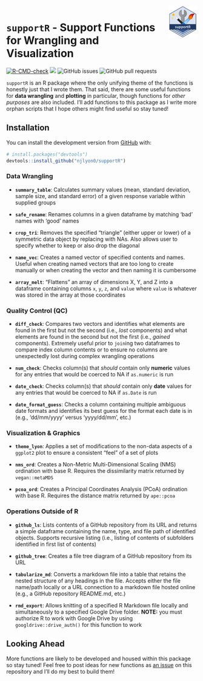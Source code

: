 
<!-- README.md is generated from README.Rmd. Please edit that file -->

<img src = "man/figures/supportR_hex.png" align = "right" width = "15%"/>

# `supportR` - Support Functions for Wrangling and Visualization

<!-- badges: start -->

[![R-CMD-check](https://github.com/njlyon0/supportR/actions/workflows/R-CMD-check.yaml/badge.svg)](https://github.com/njlyon0/supportR/actions/workflows/R-CMD-check.yaml)
[![](https://cranlogs.r-pkg.org/badges/supportR)](https://cran.r-project.org/package=supportR)
![GitHub
issues](https://img.shields.io/github/issues-raw/njlyon0/supportR)
![GitHub pull
requests](https://img.shields.io/github/issues-pr/njlyon0/supportR)
<!-- badges: end -->

`supportR` is an R package where the only unifying theme of the
functions is honestly just that I wrote them. That said, there are some
useful functions for **data wrangling** and **plotting** in particular,
though functions for *other purposes* are also included. I’ll add
functions to this package as I write more orphan scripts that I hope
others might find useful so stay tuned!

## Installation

You can install the development version from
[GitHub](https://github.com/) with:

``` r
# install.packages("devtools")
devtools::install_github("njlyon0/supportR")
```

### Data Wrangling

- **`summary_table`**: Calculates summary values (mean, standard
  deviation, sample size, and standard error) of a given response
  variable within supplied groups

- **`safe_rename`**: Renames columns in a given dataframe by matching
  ‘bad’ names with ‘good’ names

- **`crop_tri`**: Removes the specified “triangle” (either upper or
  lower) of a symmetric data object by replacing with NAs. Also allows
  user to specify whether to keep or also drop the diagonal

- **`name_vec`**: Creates a named vector of specified contents and
  names. Useful when creating named vectors that are too long to create
  manually or when creating the vector and then naming it is cumbersome

- **`array_melt`**: “Flattens” an array of dimensions X, Y, and Z into a
  dataframe containing columns `x`, `y`, `z`, and `value` where `value`
  is whatever was stored in the array at those coordinates

### Quality Control (QC)

- **`diff_check`**: Compares two vectors and identifies what elements
  are found in the first but not the second (i.e., *lost* components)
  and what elements are found in the second but not the first (i.e.,
  *gained* components). Extremely useful prior to `join`ing two
  dataframes to compare index column contents or to ensure no columns
  are unexpectedly lost during complex wrangling operations

- **`num_check`**: Checks column(s) that *should* contain only
  **numeric** values for any entries that would be coerced to NA if
  `as.numeric` is run

- **`date_check`**: Checks column(s) that *should* contain only **date**
  values for any entries that would be coerced to NA if `as.Date` is run

- **`date_format_guess`**: Checks a column containing multiple ambiguous
  date formats and identifies its best guess for the format each date is
  in (e.g., ‘dd/mm/yyyy’ versus ‘yyyy/dd/mm’, etc.)

### Visualization & Graphics

- **`theme_lyon`**: Applies a set of modifications to the non-data
  aspects of a `ggplot2` plot to ensure a consistent “feel” of a set of
  plots

- **`nms_ord`**: Creates a Non-Metric Multi-Dimensional Scaling (NMS)
  ordination with base R. Requires the dissimilarity matrix returned by
  `vegan::metaMDS`

- **`pcoa_ord`**: Creates a Principal Coordinates Analysis (PCoA)
  ordination with base R. Requires the distance matrix returned by
  `ape::pcoa`

### Operations Outside of R

- **`github_ls`**: Lists contents of a GitHub repository from its URL
  and returns a simple dataframe containing the name, type, and file
  path of identified objects. Supports recursive listing (i.e., listing
  of contents of subfolders identified in first list of contents)

- **`github_tree`**: Creates a file tree diagram of a GitHub repository
  from its URL

- **`tabularize_md`**: Converts a markdown file into a table that
  retains the nested structure of any headings in the file. Accepts
  either the file name/path locally or a URL connection to a markdown
  file hosted online (e.g., a GitHub repository README.md, etc.)

- **`rmd_export`**: Allows knitting of a specified R Markdown file
  locally and simultaneously to a specified Google Drive folder.
  **NOTE:** you must authorize R to work with Google Drive by using
  `googldrive::drive_auth()` for this function to work

## Looking Ahead

More functions are likely to be developed and housed within this package
so stay tuned! Feel free to post ideas for new functions as [an
issue](https://github.com/njlyon0/supportR/issues) on this repository
and I’ll do my best to build them!
